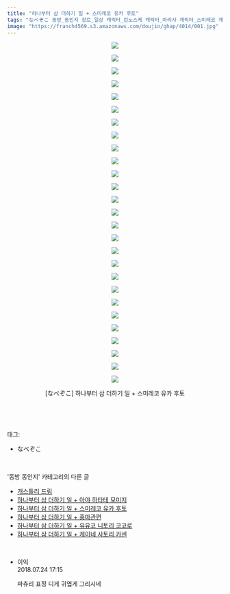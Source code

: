```yaml
---
title: "하나부터 삼 더하기 일 + 스미레코 유카 후토"
tags: "なべぞこ 동방_동인지 장르_일상 캐릭터_린노스케 캐릭터_마리사 캐릭터_스미레코 캐릭터_앨리스 캐릭터_유카 캐릭터_파츄리 캐릭터_후토"
image: "https://franch4569.s3.amazonaws.com/doujin/ghap/4014/001.jpg"
---
```

<div class="article">
<p style="text-align: center; clear: none; float: none;"><img src="{{ site.imgserver2 }}/ghap/4014/001.jpg"/></p>
<p style="text-align: center; clear: none; float: none;"><img src="{{ site.imgserver2 }}/ghap/4014/002.jpg"/></p>
<p style="text-align: center; clear: none; float: none;"><img src="{{ site.imgserver2 }}/ghap/4014/003.jpg"/></p>
<p style="text-align: center; clear: none; float: none;"><img src="{{ site.imgserver2 }}/ghap/4014/004.jpg"/></p>
<p style="text-align: center; clear: none; float: none;"><img src="{{ site.imgserver2 }}/ghap/4014/005.jpg"/></p>
<p style="text-align: center; clear: none; float: none;"><img src="{{ site.imgserver2 }}/ghap/4014/006.jpg"/></p>
<p style="text-align: center; clear: none; float: none;"><img src="{{ site.imgserver2 }}/ghap/4014/007.jpg"/></p>
<p style="text-align: center; clear: none; float: none;"><img src="{{ site.imgserver2 }}/ghap/4014/008.jpg"/></p>
<p style="text-align: center; clear: none; float: none;"><img src="{{ site.imgserver2 }}/ghap/4014/009.jpg"/></p>
<p style="text-align: center; clear: none; float: none;"><img src="{{ site.imgserver2 }}/ghap/4014/010.jpg"/></p>
<p style="text-align: center; clear: none; float: none;"><img src="{{ site.imgserver2 }}/ghap/4014/011.jpg"/></p>
<p style="text-align: center; clear: none; float: none;"><img src="{{ site.imgserver2 }}/ghap/4014/012.jpg"/></p>
<p style="text-align: center; clear: none; float: none;"><img src="{{ site.imgserver2 }}/ghap/4014/013.jpg"/></p>
<p style="text-align: center; clear: none; float: none;"><img src="{{ site.imgserver2 }}/ghap/4014/014.jpg"/></p>
<p style="text-align: center; clear: none; float: none;"><img src="{{ site.imgserver2 }}/ghap/4014/015.jpg"/></p>
<p style="text-align: center; clear: none; float: none;"><img src="{{ site.imgserver2 }}/ghap/4014/016.jpg"/></p>
<p style="text-align: center; clear: none; float: none;"><img src="{{ site.imgserver2 }}/ghap/4014/017.jpg"/></p>
<p style="text-align: center; clear: none; float: none;"><img src="{{ site.imgserver2 }}/ghap/4014/018.jpg"/></p>
<p style="text-align: center; clear: none; float: none;"><img src="{{ site.imgserver2 }}/ghap/4014/019.jpg"/></p>
<p style="text-align: center; clear: none; float: none;"><img src="{{ site.imgserver2 }}/ghap/4014/020.jpg"/></p>
<p style="text-align: center; clear: none; float: none;"><img src="{{ site.imgserver2 }}/ghap/4014/021.jpg"/></p>
<p style="text-align: center; clear: none; float: none;"><img src="{{ site.imgserver2 }}/ghap/4014/022.jpg"/></p>
<p style="text-align: center; clear: none; float: none;"><img src="{{ site.imgserver2 }}/ghap/4014/023.jpg"/></p>
<p style="text-align: center; clear: none; float: none;"><img src="{{ site.imgserver2 }}/ghap/4014/024.jpg"/></p>
<p style="text-align: center; clear: none; float: none;"><img src="{{ site.imgserver2 }}/ghap/4014/025.jpg"/></p>
<p style="text-align: center; clear: none; float: none;"><img src="{{ site.imgserver2 }}/ghap/4014/026.jpg"/></p>
<p style="text-align: center; clear: none; float: none;"><img src="{{ site.imgserver2 }}/ghap/4014/027.jpg"/></p>
<p style="text-align: center; clear: none; float: none;">[なべぞこ] 하나부터 삼 더하기 일 + 스미레코 유카 후토</p>
<p><br/></p>
</div><br/>
<div class="tagTrail">
<p>태그: </p>
<ul>
<li>なべぞこ</li>
</ul>
</div><br/>
<div class="another">
<p>'동방 동인지' 카테고리의 다른 글</p>
<ul>
<li><a href="/ghap_4017">개스틀리 드림</a></li>
<li><a href="/ghap_4015">하나부터 삼 더하기 일 + 아야 하타테 모미지</a></li>
<li><a href="/ghap_4014">하나부터 삼 더하기 일 + 스미레코 유카 후토</a></li>
<li><a href="/ghap_4013">하나부터 삼 더하기 일 + 홍마관편</a></li>
<li><a href="/ghap_4012">하나부터 삼 더하기 일 + 유유코 니토리 코코로</a></li>
<li><a href="/ghap_4011">하나부터 삼 더하기 일 + 케이네 사토리 카센</a></li>
</ul>
</div><br/>
<div class="cb_module cb_fluid">
<div class="cb_wrt cb_profile">
<div class="comment">
<ul>
<li class="cb_thumb_off" id="comment15292946">
<div class="cb_comment_area">
<div class="cb_info_area">
<div class="cb_section">
<span class="cb_nick_name">이익</span>
</div>
<div class="cb_section">
<span class="cb_date">2018.07.24 17:15 </span>
</div>
</div>
<div class="cb_dsc_comment">
<p class="cb_dsc">
											파츄리 표정 디게 귀엽게 그리시네
										</p>
</div>
</div></li>
</ul>
</div>
</div><!-- commentList close -->
</div><br/>
